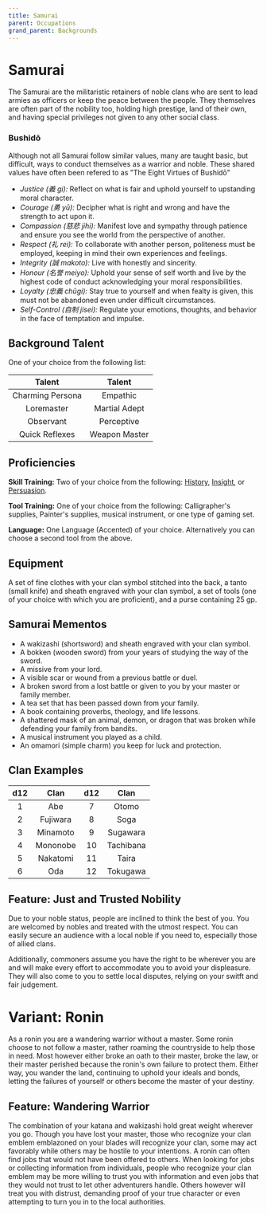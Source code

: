 ```yaml
---
title: Samurai
parent: Occupations
grand_parent: Backgrounds
---
```


# Samurai 
The Samurai are the militaristic retainers of noble clans who are sent to lead armies as officers or keep the peace between the people. They themselves are often part of the nobility too, holding high prestige, land of their own, and having special privileges not given to any other social class. 

### Bushidō
Although not all Samurai follow similar values, many are taught basic, but difficult, ways to conduct themselves as a warrior and noble. These shared values have often been refered to as "The Eight Virtues of Bushidō"

- *Justice (義 gi):* Reflect on what is fair and uphold yourself to upstanding moral character. 
- *Courage (勇 yū):* Decipher what is right and wrong and have the strength to act upon it.
- *Compassion (慈悲 jihi):* Manifest love and sympathy through patience and ensure you see the world from the perspective of another.
- *Respect (礼 rei):* To collaborate with another person, politeness must be employed, keeping in mind their own experiences and feelings.  
- *Integrity (誠 makoto):* Live with honestly and sincerity. 
- *Honour (名誉 meiyo):* Uphold your sense of self worth and live by the highest code of conduct acknowledging your moral responsibilities.
- *Loyalty (忠義 chūgi):* Stay true to yourself and when fealty is given, this must not be abandoned even under difficult circumstances.
- *Self-Control (自制 jisei):* Regulate your emotions, thoughts, and behavior in the face of temptation and impulse.

## Background Talent
One of your choice from the following list:

| Talent | Talent |
|:------:|:------:|
| Charming Persona | Empathic |
| Loremaster | Martial Adept |
| Observant | Perceptive |
| Quick Reflexes | Weapon Master |

## Proficiencies
**Skill Training:** Two of your choice from the following: [History](https://stormchaserroleplaying.com/stormchaserRPG/Skills/History), [Insight](https://stormchaserroleplaying.com/stormchaserRPG/Skills/Insight), or [Persuasion](https://stormchaserroleplaying.com/stormchaserRPG/Skills/Persuasion).

**Tool Training:** One of your choice from the following: Calligrapher's supplies, Painter's supplies, musical instrument, or one type of gaming set.

**Language:** One Language (Accented) of your choice. Alternatively you can choose a second tool from the above.

## Equipment
A set of fine clothes with your clan symbol stitched into the back, a tanto (small knife) and sheath engraved with your clan symbol, a set of tools (one of your choice with which you are proficient), and a purse containing 25 gp.

## Samurai Mementos
 - A wakizashi (shortsword) and sheath engraved with your clan symbol.
 - A bokken (wooden sword) from your years of studying the way of the sword.
 - A missive from your lord.
 - A visible scar or wound from a previous battle or duel.
 - A broken sword from a lost battle or given to you by your master or family member.
 - A tea set that has been passed down from your family.
 - A book containing proverbs, theology, and life lessons.
 - A shattered mask of an animal, demon, or dragon that was broken while defending your family from bandits.
 - A musical instrument you played as a child.
 - An omamori (simple charm) you keep for luck and protection.

## Clan Examples
| d12 | Clan | d12 | Clan |
|:------:|:------:|:------:|:------:|
| 1 | Abe       | 7   | Otomo |
| 2 | Fujiwara  | 8   | Soga |
| 3 | Minamoto  | 9   | Sugawara |
| 4 | Mononobe  | 10  | Tachibana |
| 5 | Nakatomi  | 11  | Taira |
| 6 | Oda       | 12  | Tokugawa |

## Feature: Just and Trusted Nobility
Due to your noble status, people are inclined to think the best of you. You are welcomed by nobles and treated with the utmost respect. You can easily secure an audience with a local noble if you need to, especially those of allied clans. 

Additionally, commoners assume you have the right to be wherever you are and will make every effort to accommodate you to avoid your displeasure. They will also come to you to settle local disputes, relying on your switft and fair judgement. 

# Variant: Ronin
As a ronin you are a wandering warrior without a master. Some ronin choose to not follow a master, rather roaming the countryside to help those in need. Most however either broke an oath to their master, broke the law, or their master perished because the ronin's own failure to protect them. Either way, you wander the land, continuing to uphold your ideals and bonds, letting the failures of yourself or others become the master of your destiny.

## Feature: Wandering Warrior
The combination of your katana and wakizashi hold great weight wherever you go. Though you have lost your master, those who recognize your clan emblem emblazoned on your blades will recognize your clan, some may act favorably while others may be hostile to your intentions. A ronin can often find jobs that would not have been offered to others. When looking for jobs or collecting information from individuals, people who recognize your clan emblem may be more willing to trust you with information and even jobs that they would not trust to let other adventurers handle. Others however will treat you with distrust, demanding proof of your true character or even attempting to turn you in to the local authorities.
